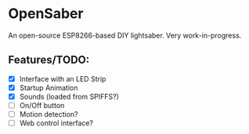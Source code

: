 # OpenSaber
An open-source ESP8266-based DIY lightsaber. Very work-in-progress.

## Features/TODO: 
- [x] Interface with an LED Strip
- [x] Startup Animation 
- [x] Sounds (loaded from SPIFFS?)
- [ ] On/Off button
- [ ] Motion detection?
- [ ] Web control interface?
